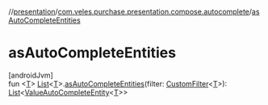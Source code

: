 //[presentation](../../index.md)/[com.veles.purchase.presentation.compose.autocomplete](index.md)/[asAutoCompleteEntities](as-auto-complete-entities.md)

# asAutoCompleteEntities

[androidJvm]\
fun &lt;[T](as-auto-complete-entities.md)&gt; [List](https://kotlinlang.org/api/latest/jvm/stdlib/kotlin.collections/-list/index.html)&lt;[T](as-auto-complete-entities.md)&gt;.[asAutoCompleteEntities](as-auto-complete-entities.md)(filter: [CustomFilter](-custom-filter/index.md)&lt;[T](as-auto-complete-entities.md)&gt;): [List](https://kotlinlang.org/api/latest/jvm/stdlib/kotlin.collections/-list/index.html)&lt;[ValueAutoCompleteEntity](-value-auto-complete-entity/index.md)&lt;[T](as-auto-complete-entities.md)&gt;&gt;
